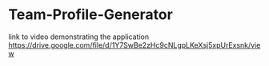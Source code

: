 # Team-Profile-Generator

link to video demonstrating the application     
<https://drive.google.com/file/d/1Y7SwBe2zHc9cNLgpLKeXsj5xpUrExsnk/view>
